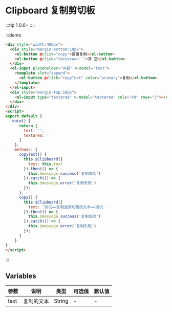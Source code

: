 # Clipboard 复制剪切板

:::tip
 1.0.6+
::::


:::demo 
```html
<div style="width:400px">
  <div style="margin-bottom:10px">
    <el-button @click="copy">直接复制</el-button>
    <el-button @click="textarea=''">清 空</el-button>
  </div>
  <el-input placeholder="内容" v-model="text">
    <template slot="append">
      <el-button @click="copyText" color="primary">复制</el-button>
    </template>
  </el-input>
  <div style="margin-top:10px">
    <el-input type="textarea" v-model="textarea" cols="40" rows="3"></el-input>
  </div>
</div>
<script>
export default {
   data() {
      return {
        text: '',
        textarea: ''
      }
    },
    methods: {
      copyText() {
        this.$Clipboard({
          text: this.text
        }).then(() => {
          this.$message.success('复制成功')
        }).catch(() => {
          this.$message.error('复制失败')
        });
      },
      copy() {
        this.$Clipboard({
          text: '测试==复制至剪切板的文本==测试'
        }).then(() => {
          this.$message.success('复制成功')
        }).catch(() => {
          this.$message.error('复制失败')
        });
      }
    }
}
</script>

```
:::



## Variables

|参数|说明|类型|可选值|默认值|
|-------------|-------------------------------------------------------------|--------|------|------|
|text|复制的文本|String|-|-|